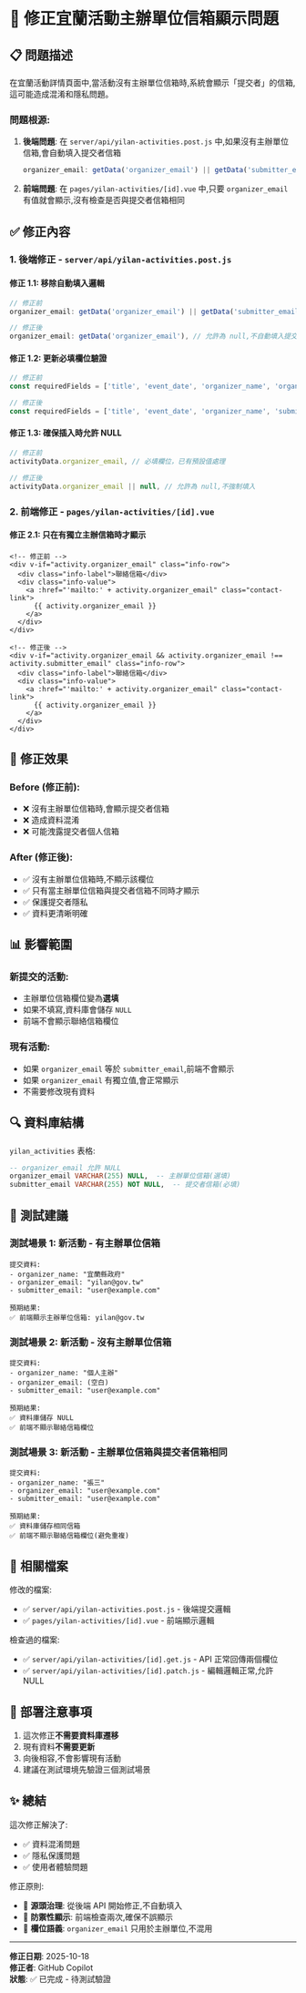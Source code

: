 # 🔧 修正宜蘭活動主辦單位信箱顯示問題

## 📋 問題描述

在宜蘭活動詳情頁面中,當活動沒有主辦單位信箱時,系統會顯示「提交者」的信箱,這可能造成混淆和隱私問題。

### 問題根源:

1. **後端問題**: 在 `server/api/yilan-activities.post.js` 中,如果沒有主辦單位信箱,會自動填入提交者信箱
   ```javascript
   organizer_email: getData('organizer_email') || getData('submitter_email')
   ```

2. **前端問題**: 在 `pages/yilan-activities/[id].vue` 中,只要 `organizer_email` 有值就會顯示,沒有檢查是否與提交者信箱相同

## ✅ 修正內容

### 1. 後端修正 - `server/api/yilan-activities.post.js`

#### 修正 1.1: 移除自動填入邏輯
```javascript
// 修正前
organizer_email: getData('organizer_email') || getData('submitter_email'),

// 修正後
organizer_email: getData('organizer_email'), // 允許為 null,不自動填入提交者信箱
```

#### 修正 1.2: 更新必填欄位驗證
```javascript
// 修正前
const requiredFields = ['title', 'event_date', 'organizer_name', 'organizer_email', 'submitter_name', 'submitter_email']

// 修正後
const requiredFields = ['title', 'event_date', 'organizer_name', 'submitter_name', 'submitter_email']
```

#### 修正 1.3: 確保插入時允許 NULL
```javascript
// 修正前
activityData.organizer_email, // 必填欄位，已有預設值處理

// 修正後
activityData.organizer_email || null, // 允許為 null,不強制填入
```

### 2. 前端修正 - `pages/yilan-activities/[id].vue`

#### 修正 2.1: 只在有獨立主辦信箱時才顯示
```vue
<!-- 修正前 -->
<div v-if="activity.organizer_email" class="info-row">
  <div class="info-label">聯絡信箱</div>
  <div class="info-value">
    <a :href="'mailto:' + activity.organizer_email" class="contact-link">
      {{ activity.organizer_email }}
    </a>
  </div>
</div>

<!-- 修正後 -->
<div v-if="activity.organizer_email && activity.organizer_email !== activity.submitter_email" class="info-row">
  <div class="info-label">聯絡信箱</div>
  <div class="info-value">
    <a :href="'mailto:' + activity.organizer_email" class="contact-link">
      {{ activity.organizer_email }}
    </a>
  </div>
</div>
```

## 🎯 修正效果

### Before (修正前):
- ❌ 沒有主辦單位信箱時,會顯示提交者信箱
- ❌ 造成資料混淆
- ❌ 可能洩露提交者個人信箱

### After (修正後):
- ✅ 沒有主辦單位信箱時,不顯示該欄位
- ✅ 只有當主辦單位信箱與提交者信箱不同時才顯示
- ✅ 保護提交者隱私
- ✅ 資料更清晰明確

## 📊 影響範圍

### 新提交的活動:
- 主辦單位信箱欄位變為**選填**
- 如果不填寫,資料庫會儲存 `NULL`
- 前端不會顯示聯絡信箱欄位

### 現有活動:
- 如果 `organizer_email` 等於 `submitter_email`,前端不會顯示
- 如果 `organizer_email` 有獨立值,會正常顯示
- 不需要修改現有資料

## 🔍 資料庫結構

`yilan_activities` 表格:
```sql
-- organizer_email 允許 NULL
organizer_email VARCHAR(255) NULL,  -- 主辦單位信箱(選填)
submitter_email VARCHAR(255) NOT NULL,  -- 提交者信箱(必填)
```

## 🧪 測試建議

### 測試場景 1: 新活動 - 有主辦單位信箱
```
提交資料:
- organizer_name: "宜蘭縣政府"
- organizer_email: "yilan@gov.tw"
- submitter_email: "user@example.com"

預期結果:
✅ 前端顯示主辦單位信箱: yilan@gov.tw
```

### 測試場景 2: 新活動 - 沒有主辦單位信箱
```
提交資料:
- organizer_name: "個人主辦"
- organizer_email: (空白)
- submitter_email: "user@example.com"

預期結果:
✅ 資料庫儲存 NULL
✅ 前端不顯示聯絡信箱欄位
```

### 測試場景 3: 新活動 - 主辦單位信箱與提交者信箱相同
```
提交資料:
- organizer_name: "張三"
- organizer_email: "user@example.com"
- submitter_email: "user@example.com"

預期結果:
✅ 資料庫儲存相同信箱
✅ 前端不顯示聯絡信箱欄位(避免重複)
```

## 📝 相關檔案

修改的檔案:
- ✅ `server/api/yilan-activities.post.js` - 後端提交邏輯
- ✅ `pages/yilan-activities/[id].vue` - 前端顯示邏輯

檢查過的檔案:
- ✅ `server/api/yilan-activities/[id].get.js` - API 正常回傳兩個欄位
- ✅ `server/api/yilan-activities/[id].patch.js` - 編輯邏輯正常,允許 NULL

## 🚀 部署注意事項

1. 這次修正**不需要資料庫遷移**
2. 現有資料**不需要更新**
3. 向後相容,不會影響現有活動
4. 建議在測試環境先驗證三個測試場景

## ✨ 總結

這次修正解決了:
- ✅ 資料混淆問題
- ✅ 隱私保護問題
- ✅ 使用者體驗問題

修正原則:
- 📌 **源頭治理**: 從後端 API 開始修正,不自動填入
- 📌 **防禦性顯示**: 前端檢查兩次,確保不誤顯示
- 📌 **欄位語義**: `organizer_email` 只用於主辦單位,不混用

---

**修正日期**: 2025-10-18  
**修正者**: GitHub Copilot  
**狀態**: ✅ 已完成 - 待測試驗證
